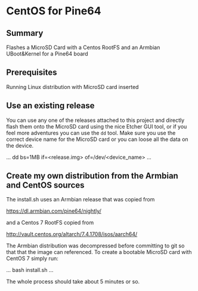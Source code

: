 # CentOS for Pine64
## Summary
Flashes a MicroSD Card with a Centos RootFS and an Armbian UBoot&amp;Kernel for a Pine64 board

## Prerequisites
Running Linux distribution with MicroSD card inserted

## Use an existing release
You can use any one of the releases attached to this project and directly flash them onto the MicroSD
card using the nice Etcher GUI tool, or if you feel more adventures you can use the `dd` tool. Make sure you use the correct device name for the MicroSD card or you can loose all the data on the device.

...
dd bs=1MB if=<release.img> of=/dev/<device_name>
...

## Create my own distribution from the Armbian and CentOS sources
The install.sh uses an Armbian release that was copied from

https://dl.armbian.com/pine64/nightly/

and a Centos 7 RootFS copied from 

http://vault.centos.org/altarch/7.4.1708/isos/aarch64/

The Armbian distribution was decompressed before committing to git so that that the image can referenced.
To create a bootable MicroSD card with CentOS 7 simply run:

...
bash install.sh
...

The whole process should take about 5 minutes or so.


